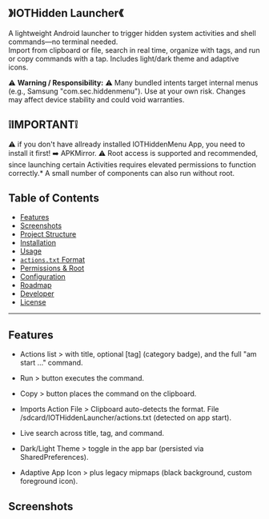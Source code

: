 ## 》IOTHidden Launcher《 ##

A lightweight Android launcher to trigger hidden system activities and shell commands—no terminal needed.  
Import from clipboard or file, search in real time, organize with tags, and run or copy commands with a tap. Includes light/dark theme and adaptive icons.

⚠️ **Warning / Responsibility:** ⚠️ 
Many bundled intents target internal menus (e.g., Samsung "com.sec.hiddenmenu"). Use at your own risk. Changes may affect device stability and could void warranties.

## ❕️IMPORTANT❕️
⚠️ if you don't have allready installed IOTHiddenMenu App, you need to install it first! ➡️ APKMirror.
⚠️ Root access is supported and recommended, since launching certain Activities requires elevated permissions to function correctly.*
A small number of components can also run without root.

## Table of Contents
- [Features](#features)
- [Screenshots](#screenshots)
- [Project Structure](#project-structure)
- [Installation](#installation)
- [Usage](#usage)
- [`actions.txt` Format](#actionstxt-format)
- [Permissions & Root](#permissions--root)
- [Configuration](#configuration)
- [Roadmap](#roadmap)
- [Developer](#developer)
- [License](#license)

---

## Features ##

- Actions list >
  with title, optional [tag] (category badge), and the full "am start …" command.

- Run >
  button executes the command.
  
- Copy >
  button places the command on the clipboard.

- Imports Action File >
  Clipboard auto-detects the format.
  File /sdcard/IOTHiddenLauncher/actions.txt (detected on app start).

- Live search across title, tag, and command.
  
- Dark/Light Theme >
  toggle in the app bar (persisted  via SharedPreferences).
  
- Adaptive App Icon >
  plus legacy mipmaps (black background, custom foreground icon).

## Screenshots ##
